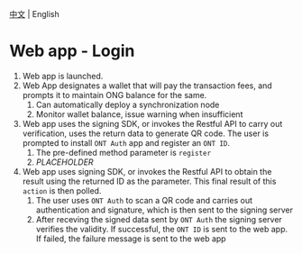 [中文](https://github.com/hsutaiyu/documentation/blob/master/prod-doc/en/ontid/business/scenarios/web-app/login.md) | English

# Web app - Login

1. Web app is launched.
2. Web App designates a wallet that will pay the transaction fees, and prompts it to maintain ONG balance for the same.
   1. Can automatically deploy a synchronization node
   2. Monitor wallet balance, issue warning when insufficient
3. Web app uses the signing SDK, or invokes the Restful  API to carry out verification, uses the return data to generate QR code. The user is prompted to install `ONT Auth` app and register an `ONT ID`.
   1. The pre-defined method parameter is `register`
   2. *PLACEHOLDER*
4. Web app uses signing SDK, or invokes the Restful API to obtain the result using the returned ID as the parameter. This final result of this `action` is then polled.
   1. The user uses `ONT Auth` to scan a QR code and carries out authentication and signature, which is then sent to the signing server
   2. After receving the signed data sent by `ONT Auth` the signing server verifies the validity. If successful, the `ONT ID` is sent to the web app. If failed, the failure message is sent to the web app